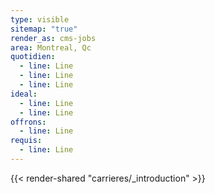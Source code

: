 ```yaml
---
type: visible
sitemap: "true"
render_as: cms-jobs
area: Montreal, Qc
quotidien:
  - line: Line
  - line: Line
  - line: Line
ideal:
  - line: Line
  - line: Line
offrons:
  - line: Line
requis:
  - line: Line
---
```

{{< render-shared "carrieres/_introduction" >}}